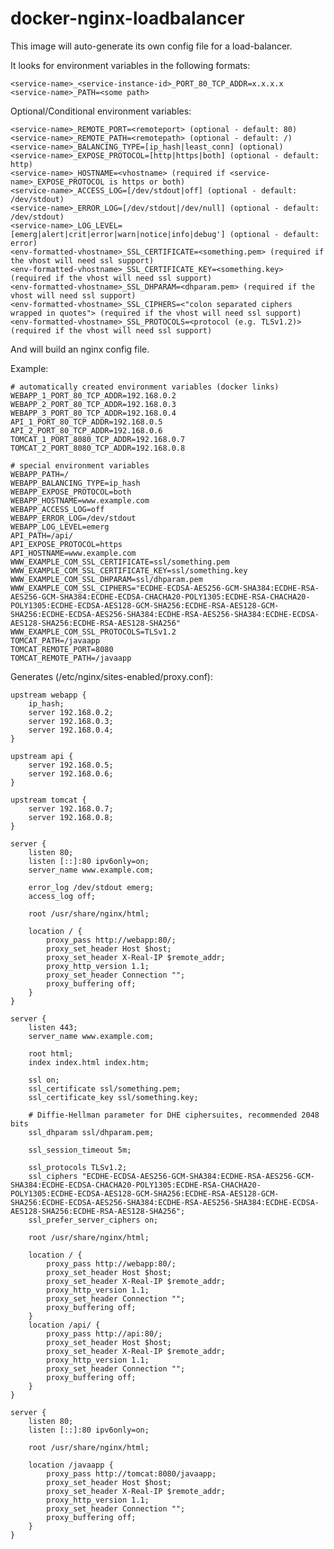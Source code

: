 # docker-nginx-loadbalancer

This image will auto-generate its own config file for a load-balancer.

It looks for environment variables in the following formats:

    <service-name>_<service-instance-id>_PORT_80_TCP_ADDR=x.x.x.x
    <service-name>_PATH=<some path>

Optional/Conditional environment variables:

    <service-name>_REMOTE_PORT=<remoteport> (optional - default: 80)
    <service-name>_REMOTE_PATH=<remotepath> (optional - default: /)
    <service-name>_BALANCING_TYPE=[ip_hash|least_conn] (optional)
    <service-name>_EXPOSE_PROTOCOL=[http|https|both] (optional - default: http)
    <service-name>_HOSTNAME=<vhostname> (required if <service-name>_EXPOSE_PROTOCOL is https or both)
    <service-name>_ACCESS_LOG=[/dev/stdout|off] (optional - default: /dev/stdout)
    <service-name>_ERROR_LOG=[/dev/stdout|/dev/null] (optional - default: /dev/stdout)
    <service-name>_LOG_LEVEL=[emerg|alert|crit|error|warn|notice|info|debug'] (optional - default: error)
    <env-formatted-vhostname>_SSL_CERTIFICATE=<something.pem> (required if the vhost will need ssl support)
    <env-formatted-vhostname>_SSL_CERTIFICATE_KEY=<something.key> (required if the vhost will need ssl support)
    <env-formatted-vhostname>_SSL_DHPARAM=<dhparam.pem> (required if the vhost will need ssl support)
    <env-formatted-vhostname>_SSL_CIPHERS=<"colon separated ciphers wrapped in quotes"> (required if the vhost will need ssl support)
    <env-formatted-vhostname>_SSL_PROTOCOLS=<protocol (e.g. TLSv1.2)> (required if the vhost will need ssl support)

And will build an nginx config file.

Example:

    # automatically created environment variables (docker links)
    WEBAPP_1_PORT_80_TCP_ADDR=192.168.0.2
    WEBAPP_2_PORT_80_TCP_ADDR=192.168.0.3
    WEBAPP_3_PORT_80_TCP_ADDR=192.168.0.4
    API_1_PORT_80_TCP_ADDR=192.168.0.5
    API_2_PORT_80_TCP_ADDR=192.168.0.6
    TOMCAT_1_PORT_8080_TCP_ADDR=192.168.0.7
    TOMCAT_2_PORT_8080_TCP_ADDR=192.168.0.8

    # special environment variables
    WEBAPP_PATH=/
    WEBAPP_BALANCING_TYPE=ip_hash
    WEBAPP_EXPOSE_PROTOCOL=both
    WEBAPP_HOSTNAME=www.example.com
    WEBAPP_ACCESS_LOG=off
    WEBAPP_ERROR_LOG=/dev/stdout
    WEBAPP_LOG_LEVEL=emerg
    API_PATH=/api/
    API_EXPOSE_PROTOCOL=https
    API_HOSTNAME=www.example.com
    WWW_EXAMPLE_COM_SSL_CERTIFICATE=ssl/something.pem
    WWW_EXAMPLE_COM_SSL_CERTIFICATE_KEY=ssl/something.key
    WWW_EXAMPLE_COM_SSL_DHPARAM=ssl/dhparam.pem
    WWW_EXAMPLE_COM_SSL_CIPHERS="ECDHE-ECDSA-AES256-GCM-SHA384:ECDHE-RSA-AES256-GCM-SHA384:ECDHE-ECDSA-CHACHA20-POLY1305:ECDHE-RSA-CHACHA20-POLY1305:ECDHE-ECDSA-AES128-GCM-SHA256:ECDHE-RSA-AES128-GCM-SHA256:ECDHE-ECDSA-AES256-SHA384:ECDHE-RSA-AES256-SHA384:ECDHE-ECDSA-AES128-SHA256:ECDHE-RSA-AES128-SHA256"
    WWW_EXAMPLE_COM_SSL_PROTOCOLS=TLSv1.2
    TOMCAT_PATH=/javaapp
    TOMCAT_REMOTE_PORT=8080
    TOMCAT_REMOTE_PATH=/javaapp

Generates (/etc/nginx/sites-enabled/proxy.conf):

    upstream webapp {
        ip_hash;
        server 192.168.0.2;    
        server 192.168.0.3;    
        server 192.168.0.4;    
    }

    upstream api {
        server 192.168.0.5;
        server 192.168.0.6;
    }

    upstream tomcat {
        server 192.168.0.7;
        server 192.168.0.8;
    }

    server {
        listen 80;
        listen [::]:80 ipv6only=on;
        server_name www.example.com;

        error_log /dev/stdout emerg;
        access_log off;

        root /usr/share/nginx/html;

        location / {
            proxy_pass http://webapp:80/;
            proxy_set_header Host $host;
            proxy_set_header X-Real-IP $remote_addr;
            proxy_http_version 1.1;
            proxy_set_header Connection "";
            proxy_buffering off;
        }
    }

    server {
        listen 443;
        server_name www.example.com;

        root html;
        index index.html index.htm;

        ssl on;
        ssl_certificate ssl/something.pem;
        ssl_certificate_key ssl/something.key;
        
        # Diffie-Hellman parameter for DHE ciphersuites, recommended 2048 bits
        ssl_dhparam ssl/dhparam.pem;

        ssl_session_timeout 5m;

        ssl_protocols TLSv1.2;
        ssl_ciphers "ECDHE-ECDSA-AES256-GCM-SHA384:ECDHE-RSA-AES256-GCM-SHA384:ECDHE-ECDSA-CHACHA20-POLY1305:ECDHE-RSA-CHACHA20-POLY1305:ECDHE-ECDSA-AES128-GCM-SHA256:ECDHE-RSA-AES128-GCM-SHA256:ECDHE-ECDSA-AES256-SHA384:ECDHE-RSA-AES256-SHA384:ECDHE-ECDSA-AES128-SHA256:ECDHE-RSA-AES128-SHA256";
        ssl_prefer_server_ciphers on;

        root /usr/share/nginx/html;

        location / {
            proxy_pass http://webapp:80/;
            proxy_set_header Host $host;
            proxy_set_header X-Real-IP $remote_addr;
            proxy_http_version 1.1;
            proxy_set_header Connection "";
            proxy_buffering off;
        }
        location /api/ {
            proxy_pass http://api:80/;
            proxy_set_header Host $host;
            proxy_set_header X-Real-IP $remote_addr;
            proxy_http_version 1.1;
            proxy_set_header Connection "";
            proxy_buffering off;
        }
    }

    server {
        listen 80;
        listen [::]:80 ipv6only=on;

        root /usr/share/nginx/html;

        location /javaapp {
            proxy_pass http://tomcat:8080/javaapp;
            proxy_set_header Host $host;
            proxy_set_header X-Real-IP $remote_addr;
            proxy_http_version 1.1;
            proxy_set_header Connection "";
            proxy_buffering off;
        }
    }
